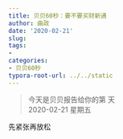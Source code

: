 ```yaml
---
title: 贝贝60秒：要不要买财新通
author: 曲政
date: '2020-02-21'
slug: 
tags:
- 
categories:
- 贝贝60秒
typora-root-url: ../../static
---
```

> 今天是贝贝报告给你的第  天   
> 2020-02-21 星期五 

先紧张再放松